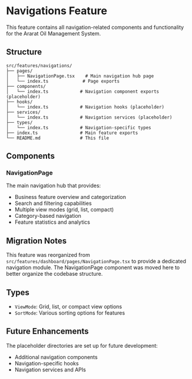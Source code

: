 # Navigations Feature

This feature contains all navigation-related components and functionality for the Ararat Oil Management System.

## Structure

```
src/features/navigations/
├── pages/
│   ├── NavigationPage.tsx    # Main navigation hub page
│   └── index.ts             # Page exports
├── components/
│   └── index.ts            # Navigation component exports (placeholder)
├── hooks/
│   └── index.ts            # Navigation hooks (placeholder)
├── services/
│   └── index.ts            # Navigation services (placeholder)
├── types/
│   └── index.ts            # Navigation-specific types
├── index.ts                # Main feature exports
└── README.md               # This file
```

## Components

### NavigationPage
The main navigation hub that provides:
- Business feature overview and categorization
- Search and filtering capabilities
- Multiple view modes (grid, list, compact)
- Category-based navigation
- Feature statistics and analytics

## Migration Notes

This feature was reorganized from `src/features/dashboard/pages/NavigationPage.tsx` to provide a dedicated navigation module. The NavigationPage component was moved here to better organize the codebase structure.

## Types

- `ViewMode`: Grid, list, or compact view options
- `SortMode`: Various sorting options for features

## Future Enhancements

The placeholder directories are set up for future development:
- Additional navigation components
- Navigation-specific hooks
- Navigation services and APIs 